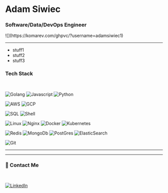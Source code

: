 <h1 align="left">Adam Siwiec</h1>
<h3 align="left">Software/Data/DevOps Engineer</h3>
![](https://komarev.com/ghpvc/?username=adamsiwiec1)

---

- stuff1
- stuff2
- stuff3

### Tech Stack

</br>

![Golang](http://img.shields.io/badge/-Golang-69d7e4?style=flat-square&logo=go&logoColor=black)
![Javascript](http://img.shields.io/badge/-JavaScript-fcd400?style=flat-square&logo=javascript&logoColor=black)
![Python](http://img.shields.io/badge/-Python-346e9e?style=flat-square&logo=python&logoColor=white)



![AWS](https://img.shields.io/badge/-AWS-white?style=flat-square&logo=amazon)
![GCP](https://img.shields.io/badge/-GCP-white?style=flat-square&logo=gcp)

![SQL](http://img.shields.io/badge/-SQL-00758f?style=flat-square&logo=Mysql&logoColor=white)
![Shell](http://img.shields.io/badge/-Shell-c9c9c9?style=flat-square&logo=gnu-bash&logoColor=black)

![Linux](http://img.shields.io/badge/-Linux-fad134?style=flat-square&logo=linux&logoColor=black)
![Nginx](http://img.shields.io/badge/-NGINX-2b9900?style=flat-square&logo=nginx&logoColor=white)
![Docker](http://img.shields.io/badge/-Docker-3596ed?style=flat-square&logo=docker&logoColor=white)
![Kubernetes](http://img.shields.io/badge/-Kubernetes-326de6?style=flat-square&logo=kubernetes&logoColor=white)


![Redis](http://img.shields.io/badge/-Redis-white?style=flat-square&logo=redis)
![MongoDb](http://img.shields.io/badge/-MongoDB-white?style=flat-square&logo=mongodb)
![PostGres](https://img.shields.io/badge/-PostgreSQL-white?style=flat-square&logo=postgresql)
![ElasticSearch](http://img.shields.io/badge/-ElasticSearch-white?style=flat-square&logo=elasticsearch&logoColor=black)

![Git](http://img.shields.io/badge/-Git-white?style=flat-square&logo=git)

<hr>
<hr>

### 💬 Contact Me

</br>

[![LinkedIn](https://img.shields.io/badge/-LinkedIn-blue?logo=Linkedin)](https://www.linkedin.com/in/adam-siwiec-177b00150/)

